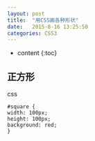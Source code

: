 ```yaml
---
layout: post
title:  "用CSS画各种形状"
date:   2015-8-16 13:25:50
categories: CSS3
---
```


* content
{:toc}

## 正方形

css 

    #square {
	width: 100px;
	height: 100px;
	background: red;
    }

<html>
<head>
<meta http-equiv="Content-Type" content="text/html; charset=UTF-8">
<style type="text/css">
#square {width: 100px;height: 100px;background: red;}
</style>
<script>
</head>
<body>

<div id="square"></div>
</body>
</html>


---



---
